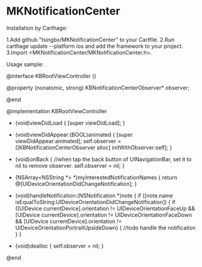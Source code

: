 # MKNotificationCenter

Installation by Carthage:

1.Add github "tsingbx/MKNotificationCenter" to your Cartfile.
2.Run carthage update --platform ios and add the framework to your project.
3.Import <MKNotificationCenter/MKNotificationCenter.h>.

Usage sample:

@interface KBRootViewController ()<KBNotificationCenterObserverProtocol>

@property (nonatomic, strong) KBNotificationCenterObserver* observer;

@end

@implementation KBRootViewController

- (void)viewDidLoad {
    [super viewDidLoad];
}

- (void)viewDidAppear:(BOOL)animated {
    [super viewDidAppear:animated];
    self.observer = [[KBNotificationCenterObserver alloc] initWithObserver:self];
}

- (void)onBack {
    //when tap the back button of UINavigationBar, set it to nil to remove observer.
    self.observer = nil;
}

- (NSArray<NSString *> *)myInterestedNotificationNames {
    return @[UIDeviceOrientationDidChangeNotification];
}

- (void)handleNotification:(NSNotification *)note {
    if ([note.name isEqualToString:UIDeviceOrientationDidChangeNotification]) {
        if ([UIDevice currentDevice].orientation != UIDeviceOrientationFaceUp &&
        [UIDevice currentDevice].orientation != UIDeviceOrientationFaceDown &&
        [UIDevice currentDevice].orientation != UIDeviceOrientationPortraitUpsideDown) {
        //todo handle the notificaiton
    }
}

- (void)dealloc {
    self.observer = nil;
}

@end



